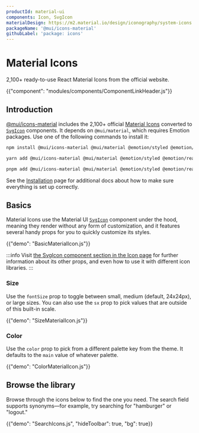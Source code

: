 ```yaml
---
productId: material-ui
components: Icon, SvgIcon
materialDesign: https://m2.material.io/design/iconography/system-icons.html
packageName: '@mui/icons-material'
githubLabel: 'package: icons'
---
```


# Material Icons

<p class="description">2,100+ ready-to-use React Material Icons from the official website.</p>

{{"component": "modules/components/ComponentLinkHeader.js"}}

## Introduction

[@mui/icons-material](https://www.npmjs.com/package/@mui/icons-material)
includes the 2,100+ official [Material Icons](https://fonts.google.com/icons?icon.set=Material+Icons) converted to [`SvgIcon`](/material-ui/icons/#svgicon/) components.
It depends on `@mui/material`, which requires Emotion packages.
Use one of the following commands to install it:

<codeblock storageKey="package-manager">

```bash npm
npm install @mui/icons-material @mui/material @emotion/styled @emotion/react
```

```bash yarn
yarn add @mui/icons-material @mui/material @emotion/styled @emotion/react
```

```bash pnpm
pnpm add @mui/icons-material @mui/material @emotion/styled @emotion/react
```

</codeblock>

See the [Installation](/material-ui/getting-started/installation/) page for additional docs about how to make sure everything is set up correctly.

## Basics

Material Icons use the Material UI [`SvgIcon`](/material-ui/icons/#svgicon/) component under the hood, meaning they render without any form of customization, and it features several handy props for you to quickly customize its styles.

{{"demo": "BasicMaterialIcon.js"}}

:::info
Visit [the SvgIcon component section in the Icon page](/material-ui/icons/#svgicon/) for further information about its other props, and even how to use it with different icon libraries.
:::

### Size

Use the `fontSize` prop to toggle between small, medium (default, 24x24px), or large sizes.
You can also use the `sx` prop to pick values that are outside of this built-in scale.

{{"demo": "SizeMaterialIcon.js"}}

### Color

Use the `color` prop to pick from a different palette key from the theme.
It defaults to the `main` value of whatever palette.

{{"demo": "ColorMaterialIcon.js"}}

## Browse the library

Browse through the icons below to find the one you need.
The search field supports synonyms—for example, try searching for "hamburger" or "logout."

{{"demo": "SearchIcons.js", "hideToolbar": true, "bg": true}}
